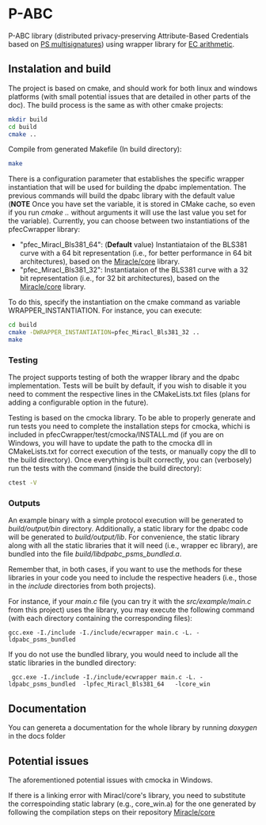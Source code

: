 # P-ABC

P-ABC library (distributed privacy-preserving Attribute-Based Credentials based on [PS multisignatures](https://eprint.iacr.org/2020/016)) using wrapper library for [EC arithmetic](./lib/pfecCwrapper/README.md).


## Instalation and build
The project is based on cmake, and should work for both linux and windows platforms (with small potential issues that are detailed in other parts of the doc). The build process is the same as with other cmake projects:
```sh
mkdir build
cd build
cmake ..
```
Compile from generated Makefile (In build directory):
```sh
make
```
There is a configuration parameter that establishes the specific wrapper instantiation that will be used for building the dpabc implementation. The previous commands will build the dpabc library with the default value (**NOTE** Once you have set the variable, it is stored in CMake cache, so even if you run *cmake ..* without arguments it will use the last value you set for the variable). Currently, you can choose between two instantiations of the pfecCwrapper library:
* "pfec_Miracl_Bls381_64": (**Default** value) Instantiataion of the BLS381 curve with a 64 bit representation (i.e., for better performance in 64 bit architectures), based on the [Miracle/core](https://github.com/miracl/core/tree/master/c) library. 
* "pfec_Miracl_Bls381_32": Instantiataion of the BLS381 curve with a 32 bit representation (i.e., for 32 bit architectures), based on the [Miracle/core](https://github.com/miracl/core/tree/master/c) library.

To do this, specify the instantiation on the cmake command as variable WRAPPER_INSTANTIATION. For instance, you can execute:
```sh
cd build
cmake -DWRAPPER_INSTANTIATION=pfec_Miracl_Bls381_32 ..
make
```

### Testing
The project supports testing of both the wrapper library and the dpabc implementation. Tests will be built by default, if you wish to disable it you need to comment the respective lines in the CMakeLists.txt files (plans for adding a configurable option in the future). 

Testing is based on the cmocka library. To be able to properly generate and run tests you need to complete the installation steps for cmocka, whichi is included in pfecCwrapper/test/cmocka/INSTALL.md (if you are on Windows, you will have to update the path to the cmocka dll in CMakeLists.txt for correct execution of the tests, or manually copy the dll to the build directory).
Once everything is built correctly, you can (verbosely) run the tests with the command (inside the build directory):
```sh
ctest -V
```

### Outputs
An example binary with a simple protocol execution will be generated to *build/output/bin* directory. Additionally, a static library for the dpabc code will be generated to *build/output/lib*. 
For convenience, the static library along with all the static libraries that it will need (i.e., wrapper ec library), are bundled into the file *build/libdpabc_psms_bundled.a*. 

Remember that, in both cases, if you want to use the methods for these libraries in your code you need to include the respective headers (i.e., those in the *include* directories from both projects).

For instance, if your *main.c* file (you can try it with the *src/example/main.c* from this project) uses the library, you may execute the following command (with each directory containing the corresponding files):
```
gcc.exe -I./include -I./include/ecwrapper main.c -L. -ldpabc_psms_bundled  
```

If you do not use the bundled library, you would need to include all the static libraries in the bundled directory:
```
 gcc.exe -I./include -I./include/ecwrapper main.c -L. -ldpabc_psms_bundled  -lpfec_Miracl_Bls381_64   -lcore_win  
```

## Documentation
You can genereta a documentation for the whole library by running *doxygen* in the docs folder


## Potential issues
The aforementioned potential issues with cmocka in Windows.

If there is a linking error with Miracl/core's library, you need to substitute the correspoinding static labrary (e.g., core_win.a) for the one generated by following the compilation steps on their repository [Miracle/core](https://github.com/miracl/core/tree/master/c)
